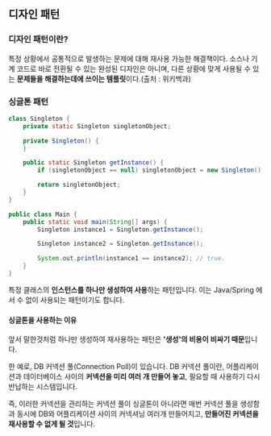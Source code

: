 ## 디자인 패턴

### 디자인 패턴이란?

특정 상황에서 공통적으로 발생하는 문제에 대해 재사용 가능한 해결책이다. 소스나 기계 코드로 바로 전환될 수 있는 완성된 디자인은 아니며, 다른 상황에 맞게 사용될 수 있는 **문제들을 해결하는데에 쓰이는 템플릿**이다.(출처 : 위키백과)

### 싱글톤 패턴

```java
class Singleton {
    private static Singleton singletonObject;

    private Singleton() {
    }

    public static Singleton getInstance() {
        if (singletonObject == null) singletonObject = new Singleton();

        return singletonObject;
    }
}

public class Main {
    public static void main(String[] args) {
        Singleton instance1 = Singleton.getInstance();

        Singleton instance2 = Singleton.getInstance();

        System.out.println(instance1 == instance2); // true.
    }
}
```

특정 클래스의 **인스턴스를 하나만 생성하여 사용**하는 패턴입니다. 이는 Java/Spring 에서 수 없이 사용되는 패턴이기도 합니다.

#### 싱글톤을 사용하는 이유

앞서 말한것처럼 하나만 생성하여 재사용하는 패턴은 **'생성'의 비용이 비싸기 때문**입니다.

한 예로, DB 커넥션 풀(Connection Poll)이 있습니다. DB 커넥션 풀이란, 어플리케이션과 데이터베이스 사이의 **커넥션을 미리 여러 개 만들어 놓고**, 필요할 때 사용하기 다시 반납하는 시스템입니다.

즉, 이러한 커넥션을 관리하는 커넥션 풀이 싱글톤이 아니라면 매번 커넥션 풀을 생성함과 동시에 DB와 어플리케이션 사이의 커넥셔닝 여러개 만들어지고, **만들어진 커넥션을 재사용할 수 없게 될 것**입니다.
